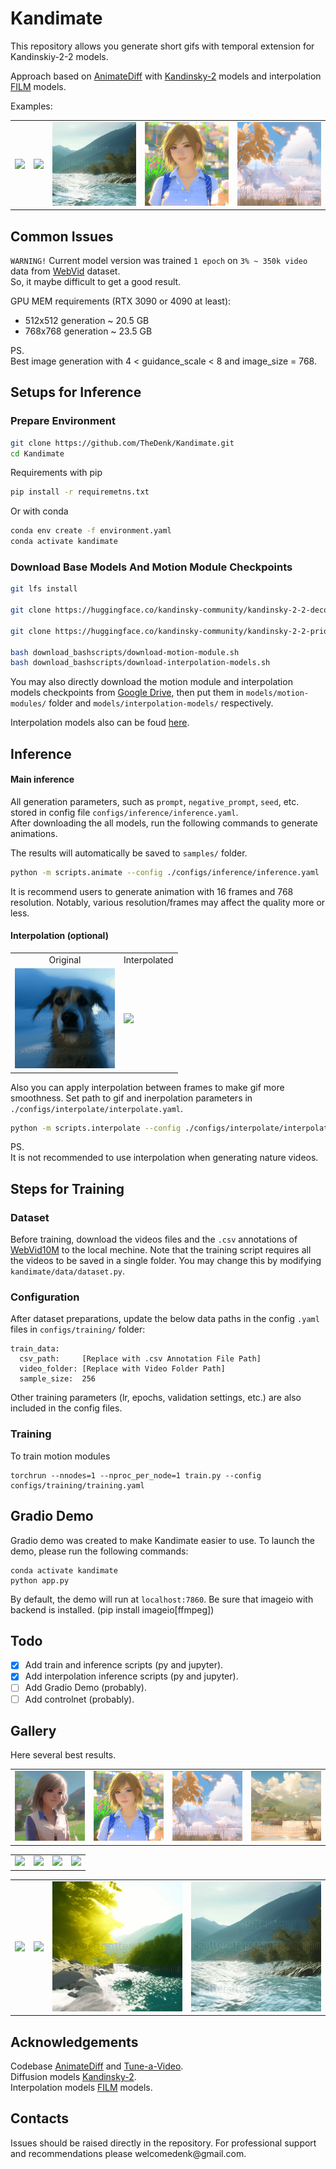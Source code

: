 # Kandimate

This repository allows you generate short gifs with temporal extension for Kandinskiy-2-2 models.

Approach based on [AnimateDiff](https://github.com/guoyww/AnimateDiff) with [Kandinsky-2](https://github.com/ai-forever/Kandinsky-2) models and interpolation [FILM](https://github.com/dajes/frame-interpolation-pytorch/releases/tag/v1.0.0) models.

Examples:  

<table width="800" class="center">
    <tr>
    <td><img src="docs/gifs/examples/real_girl/181945330600420966.gif"></td>
    <td><img src="docs/gifs/examples/dog/6244510644958237227.gif"></td>
    <td><img src="docs/gifs/examples/real_nature/5966451691186754987.gif"></td>
    <td><img src="docs/gifs/examples/anime_girl/8311767559332823379.gif"></td>
    <td><img src="docs/gifs/examples/anime_nature/4600565812032460915.gif"></td>
    </tr>
</table>  

## Common Issues
`WARNING!` Current model version was trained `1 epoch` on `3% ~ 350k video` data from [WebVid](https://github.com/m-bain/webvid) dataset.  
So, it maybe difficult to get a good result.

GPU MEM requirements (RTX 3090 or 4090 at least):
- 512x512 generation ~ 20.5 GB
- 768x768 generation ~ 23.5 GB

PS.  
Best image generation with 4 < guidance_scale < 8  and image_size = 768.  

## Setups for Inference
### Prepare Environment

```bash
git clone https://github.com/TheDenk/Kandimate.git
cd Kandimate
```

Requirements with pip
```bash
pip install -r requiremetns.txt
```

Or with conda
```bash
conda env create -f environment.yaml
conda activate kandimate
```

### Download Base Models And Motion Module Checkpoints
```bash
git lfs install

git clone https://huggingface.co/kandinsky-community/kandinsky-2-2-decoder ./models/kandinsky-2-2-decoder

git clone https://huggingface.co/kandinsky-community/kandinsky-2-2-prior ./models/kandinsky-2-2-prior

bash download_bashscripts/download-motion-module.sh
bash download_bashscripts/download-interpolation-models.sh
```
You may also directly download the motion module and interpolation models checkpoints from [Google Drive](https://drive.google.com/drive/folders/1GYMJ6ZJMljikSPkbJQNIbORqtdJjHBD0?usp=sharing), then put them in `models/motion-modules/` folder and  `models/interpolation-models/` respectively.  

Interpolation models also can be foud [here](https://github.com/dajes/frame-interpolation-pytorch/releases/tag/v1.0.0).  

## Inference    
  
#### Main inference

All generation parameters, such as `prompt`, `negative_prompt`, `seed`, etc. stored in config file `configs/inference/inference.yaml`.   
After downloading the all models, run the following commands to generate animations.  

The results will automatically be saved to `samples/` folder.  

```bash
python -m scripts.animate --config ./configs/inference/inference.yaml
```
  
It is recommend users to generate animation with 16 frames and 768 resolution. Notably, various resolution/frames may affect the quality more or less.  
  
#### Interpolation (optional)
<table class="center">
    <tr>
    <td style="text-align: center">Original</td>
    <td style="text-align: center">Interpolated</td>
    </tr>
    <tr>
    <td><img width="160" src="docs/gifs/examples/dog/original.gif"></td>
    <td><img width="160" src="docs/gifs/examples/dog/6244510644958237227.gif"></td>
    </tr>
</table>  

Also you can apply interpolation between frames to make gif more smoothness.
Set path to gif and inerpolation parameters in `./configs/interpolate/interpolate.yaml`.
  
```bash
python -m scripts.interpolate --config ./configs/interpolate/interpolate.yaml
```

PS.  
It is not recommended to use interpolation when generating nature videos.  

## Steps for Training

### Dataset
Before training, download the videos files and the `.csv` annotations of [WebVid10M](https://maxbain.com/webvid-dataset/) to the local mechine.
Note that the training script requires all the videos to be saved in a single folder. You may change this by modifying `kandimate/data/dataset.py`.

### Configuration
After dataset preparations, update the below data paths in the config `.yaml` files in `configs/training/` folder:
```
train_data:
  csv_path:     [Replace with .csv Annotation File Path]
  video_folder: [Replace with Video Folder Path]
  sample_size:  256
```
Other training parameters (lr, epochs, validation settings, etc.) are also included in the config files.

### Training
To train motion modules
```
torchrun --nnodes=1 --nproc_per_node=1 train.py --config configs/training/training.yaml
```

## Gradio Demo
Gradio demo was created to make Kandimate easier to use. To launch the demo, please run the following commands:
```
conda activate kandimate
python app.py
```
By default, the demo will run at `localhost:7860`.
Be sure that imageio with backend is installed. (pip install imageio[ffmpeg])

## Todo
- [x] Add train and inference scripts (py and jupyter).
- [x] Add interpolation inference scripts (py and jupyter).
- [ ] Add Gradio Demo (probably).
- [ ] Add controlnet (probably). 

## Gallery
Here several best results.

<table width="800" class="center">
    <tr>
    <td><img src="docs/gifs/examples/anime_girl/752189959033839891.gif"></td>
    <td><img src="docs/gifs/examples/anime_girl/8311767559332823379.gif"></td>
    <td><img src="docs/gifs/examples/anime_nature/4600565812032460915.gif"></td>
    <td><img src="docs/gifs/examples/anime_nature/8831841692488764364.gif"></td>
    </tr>
</table>  
<table width="800" class="center">
    <tr>
    <td><img src="docs/gifs/examples/real_girl/181945330600420966.gif"></td>
    <td><img src="docs/gifs/examples/real_girl/1514380906832080732.gif"></td>
    <td><img src="docs/gifs/examples/real_girl/7055896805879472868.gif"></td>
    <td><img src="docs/gifs/examples/real_girl/8908903743535013658.gif"></td>
    </tr>
</table>  
<table width="800" class="center">
    <tr>
    <td><img src="docs/gifs/examples/cat/5088790080184097958.gif"></td>
    <td><img src="docs/gifs/examples/dog/6244510644958237227.gif"></td>
    <td><img src="docs/gifs/examples/real_nature/6672553283261147091.gif"></td>
    <td><img src="docs/gifs/examples/real_nature/5966451691186754987.gif"></td>
    </tr>
</table>  

## Acknowledgements
Codebase [AnimateDiff](https://github.com/guoyww/AnimateDiff) and [Tune-a-Video](https://github.com/showlab/Tune-A-Video).  
Diffusion models [Kandinsky-2](https://github.com/ai-forever/Kandinsky-2).  
Interpolation models [FILM](https://github.com/google-research/frame-interpolation) models.  

## Contacts
<p>Issues should be raised directly in the repository. For professional support and recommendations please <a>welcomedenk@gmail.com</a>.</p>